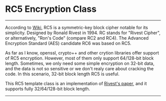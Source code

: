# RC5 Encryption Class  

------

According to [Wiki][1], RC5 is a symmetric-key block cipher notable for its simplicity. Designed by Ronald Rivest in 1994. RC stands for "Rivest Cipher", or alternatively, "Ron's Code" (compare RC2 and RC4). The Advanced Encryption Standard (AES) candidate RC6 was based on RC5.

As far as I know, openssl, crypto++ and other crytion libraries offer support of RC5 encryption. However, most of them only support 64/128-bit block length. Sometimes, we only need some simple encryption on 32-bit data, and the data is not so sensitive or we don't realy care about cracking the code. In this scenario, 32-bit block length RC5 is useful.

This RC5 template class is an implementation of [Rivest's paper][2], and it supports fully 32/64/128-bit block length.

------
[1]: https://en.wikipedia.org/wiki/RC5
[2]: http://people.csail.mit.edu/rivest/Rivest-rc5rev.pdf "Rivests's revised paper describing the cipher"

